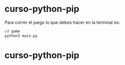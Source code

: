 # curso-python-pip

Para correr el juego lo que debes hacer en la terminal es: 

```sh
cd game
python3 main.py
```
# curso-python-pip
